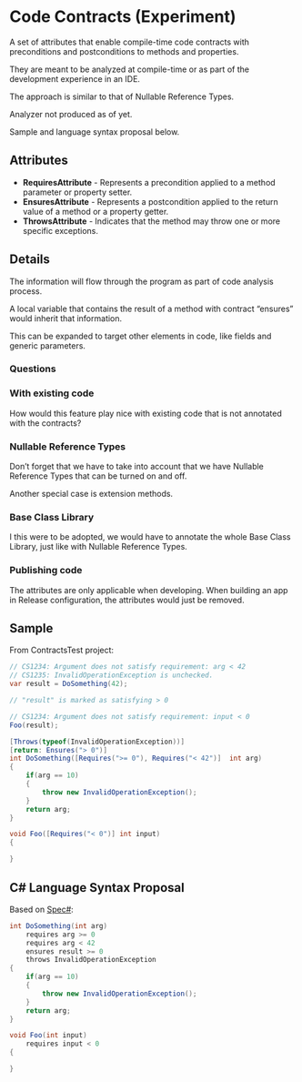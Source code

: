 ﻿# Code Contracts (Experiment)

A set of attributes that enable compile-time code contracts with preconditions and postconditions to methods and properties.

They are meant to be analyzed at compile-time or as part of the development experience in an IDE.

The approach is similar to that of Nullable Reference Types.

Analyzer not produced as of yet.

Sample and language syntax proposal below.

## Attributes

* **RequiresAttribute** - Represents a precondition applied to a method parameter or property setter.
* **EnsuresAttribute** - Represents a postcondition applied to the return value of a method or a property getter.
* **ThrowsAttribute** - Indicates that the method may throw one or more specific exceptions.

## Details
The information will flow through the program as part of code analysis process.

A local variable that contains the result of a method with contract “ensures” would inherit that information.

This can be expanded to target other elements in code, like fields and generic parameters.
### Questions
### With existing code

How would this feature play nice with existing code that is not annotated with the contracts?
### Nullable Reference Types

Don’t forget that we have to take into account that we have Nullable Reference Types that can be turned on and off.

Another special case is extension methods.
### Base Class Library

I this were to be adopted, we would have to annotate the whole Base Class Library, just like with Nullable Reference Types.

### Publishing code

The attributes are only applicable when developing. When building an app in Release configuration, the attributes would just be removed.

## Sample
From ContractsTest project:

```c#
// CS1234: Argument does not satisfy requirement: arg < 42
// CS1235: InvalidOperationException is unchecked.
var result = DoSomething(42);

// "result" is marked as satisfying > 0

// CS1234: Argument does not satisfy requirement: input < 0
Foo(result);

[Throws(typeof(InvalidOperationException))]
[return: Ensures("> 0")]
int DoSomething([Requires(">= 0"), Requires("< 42")]  int arg)
{
    if(arg == 10)
    {
        throw new InvalidOperationException();
    }
    return arg;
}

void Foo([Requires("< 0")] int input)
{

}
```

## C# Language Syntax Proposal

Based on [Spec#]():

```c#
int DoSomething(int arg)
    requires arg >= 0
    requires arg < 42
    ensures result >= 0
    throws InvalidOperationException
{
    if(arg == 10)
    {
        throw new InvalidOperationException();
    }
    return arg;
}

void Foo(int input)
    requires input < 0
{

}
```